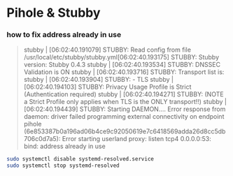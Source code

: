 # Pihole & Stubby

### how to fix address already in use
>stubby  | [06:02:40.191079] STUBBY: Read config from file /usr/local/etc/stubby/stubby.yml[06:02:40.193175] STUBBY: Stubby version: Stubby 0.4.3
stubby  | [06:02:40.193534] STUBBY: DNSSEC Validation is ON
stubby  | [06:02:40.193716] STUBBY: Transport list is:
stubby  | [06:02:40.193904] STUBBY:   - TLS
stubby  | [06:02:40.194103] STUBBY: Privacy Usage Profile is Strict (Authentication required)
stubby  | [06:02:40.194271] STUBBY: (NOTE a Strict Profile only applies when TLS is the ONLY transport!!)
stubby  | [06:02:40.194439] STUBBY: Starting DAEMON....
Error response from daemon: driver failed programming external connectivity on endpoint pihole (6e853387b0a196ad06b4ce9c92050619e7c6418569adda26d8cc5db706c0d7a5): Error starting userland proxy: listen tcp4 0.0.0.0:53: bind: address already in use
> 

```bash
sudo systemctl disable systemd-resolved.service
sudo systemctl stop systemd-resolved
```